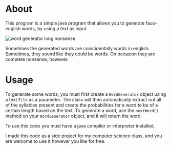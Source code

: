 # About

This program is a simple java program that allows you to generate faux-english words, by using a text as input.
 
![word generator long nonsense](https://user-images.githubusercontent.com/72321241/150910035-f23d7393-b037-4251-8f64-69fa0b1f8647.png)

Sometimes the generated words are coincidentally words in english. Sometimes, they sound like they could be words. On occasion they are complete nonsense, however.

# Usage

To generate some words, you must first create a `WordGenerator` object using a text `File` as a parameter. The class will then automatically extract out all of the syllables present and create the probabilities for a word to be of a certain length based on the text. To generate a word, use the `nextWord()` method on your `WordGenerator` object, and it will return the word.

To use this code you must have a java compiler or interpreter installed.

I made this code as a side project for my computer science class, and you are welcome to use it however you like for free.

